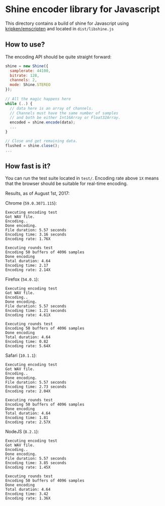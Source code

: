 Shine encoder library for Javascript
====================================

This directory contains a build of shine for Javascript using 
[kripken/emscripten](https://github.com/kripken/emscripten) and
located in `dist/libshine.js`

How to use?
-----------

The encoding API should be quite straight forward:

```js
shine = new Shine({
  samplerate: 44100,
  bitrate: 128,
  channels: 2,
  mode: Shine.STEREO
});
  
// All the magic happens here
while (..) {
  // data here is an array of channels.
  // Channels must have the same number of samples
  // and both be either Int16Array or Float32Array.
  encoded = shine.encode(data);
  ...
}

// Close and get remaining data.
flushed = shine.close();
...
```

How fast is it?
---------------

You can run the test suite located in `test/`. Encoding rate above `1X` means that 
the browser should be suitable for real-time encoding.

Results, as of August 1st, 2017:

Chrome (`59.0.3071.115`):
```
Executing encoding test
Got WAV file.
Encoding..
Done encoding.
File duration: 5.57 seconds
Encoding time: 3.16 seconds
Encoding rate: 1.76X

Executing rounds test
Encoding 50 buffers of 4096 samples
Done encoding
Total duration: 4.64
Encoding time: 2.17
Encoding rate: 2.14X
```

Firefox (`54.0.1`):
```
Executing encoding test
Got WAV file.
Encoding..
Done encoding.
File duration: 5.57 seconds
Encoding time: 1.21 seconds
Encoding rate: 4.61X

Executing rounds test
Encoding 50 buffers of 4096 samples
Done encoding
Total duration: 4.64
Encoding time: 0.82
Encoding rate: 5.64X
```

Safari (`10.1.1`):
```
Executing encoding test
Got WAV file.
Encoding..
Done encoding.
File duration: 5.57 seconds
Encoding time: 2.73 seconds
Encoding rate: 2.04X

Executing rounds test
Encoding 50 buffers of 4096 samples
Done encoding
Total duration: 4.64
Encoding time: 1.81
Encoding rate: 2.57X
```

NodeJS (`8.2.1`):
```
Executing encoding test
Got WAV file.
Encoding..
Done encoding.
File duration: 5.57 seconds
Encoding time: 3.85 seconds
Encoding rate: 1.45X

Executing rounds test
Encoding 50 buffers of 4096 samples
Done encoding
Total duration: 4.64
Encoding time: 3.42
Encoding rate: 1.36X
```
